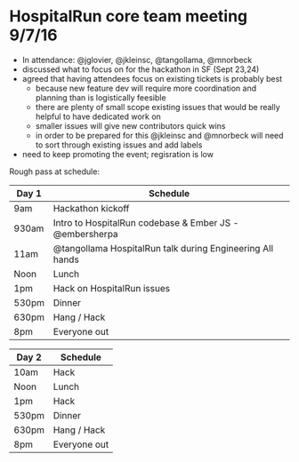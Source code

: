 # HospitalRun core team meeting 9/7/16

- In attendance: @jglovier, @jkleinsc, @tangollama, @mnorbeck
- discussed what to focus on for the hackathon in SF (Sept 23,24)
- agreed that having attendees focus on existing tickets is probably best
  - because new feature dev will require more coordination and planning than is logistically feesible
  - there are plenty of small scope existing issues that would be really helpful to have dedicated work on
  - smaller issues will give new contributors quick wins
  - in order to be prepared for this @jkleinsc and @mnorbeck will need to sort through existing issues and add labels
- need to keep promoting the event; regisration is low

Rough pass at schedule:

| Day 1 | Schedule |
|---|---|
| 9am | Hackathon kickoff |
| 930am | Intro to HospitalRun codebase & Ember JS - @embersherpa |
| 11am | @tangollama HospitalRun talk during Engineering All hands |
| Noon | Lunch |
| 1pm | Hack on HospitalRun issues |
| 530pm | Dinner |
| 630pm | Hang / Hack |
| 8pm | Everyone out |

| Day 2 | Schedule |
|---|---|
| 10am | Hack |
| Noon | Lunch |
| 1pm | Hack |
| 530pm | Dinner |
| 630pm | Hang / Hack |
| 8pm | Everyone out |
